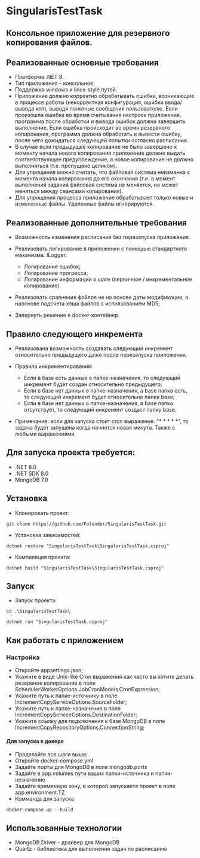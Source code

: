 # SingularisTestTask
## Консольное приложение для резервного копирования файлов.
## Реализованные основные требования
 - Платформа .NET 8.
 - Тип приложения – консольное.
 - Поддержка windows и linux-style путей.
 - Приложение должно корректно обрабатывать ошибки, возникающие в
процессе работы (некорректная конфигурация, ошибки ввода/вывода
итп), выводя понятные сообщения пользователю. Если произошла
ошибка во время считывания настроек приложения, программа после
обработки и вывода ошибок должна завершить выполнение. Если
ошибка происходит во время резервного копирования, программа
должна обработать и вывести ошибку, после чего дожидаться
следующей попытки согласно расписания.
 - В случае если предыдущее копирование не было завершено к моменту
начала нового копирования приложение должно выдать
соответствующее предупреждение, а новое копирование не должно
выполняться (т.е. пропущено целиком).
 - Для упрощения можно считать, что файловая система неизменна с
момента начала копирования до его окончания (т.е. в момент
выполнения задания файловая система не меняется, но может меняться
между сеансами копирования).
 - Для упрощения процесса приложение обрабатывает только новые и
измененные файлы. Удаленные файлы игнорируются.
## Реализованные дополнительные требования
 - Возможность изменения расписания без перезапуска приложения.
 - Реализовать логирование в приложении с помощью стандартного механизма. ILogger:

   - Логирование ошибок;
   - Логирование прогресса;
   - Логирование информации о шаге (первичное / инкрементальное копирование).
 - Реализовать сравнение файлов не на основе даты модификации, а наоснове подсчета хэша файлов с исползованием MD5;
 - Завернуть решение в docker-контейнер.
## Правило следующего инкремента
 - Реализована возможность создавать следующий инкремент относительно предыдущего даже после перезапуска приложения.
 - Правила инкрементирования:

   - Если в базе есть данные о папке-назначения, то следующий инкремент будет создан относительно предыдущего;
   - Если в базе нет данных о папке-назначения, а base папка есть, то следующий инкремент будет относительно папки base;
   - Если в базе нет данных о папке-назначения, а base папка отсутствует, то следующий инкремент создаст папку base.
 - Примечание: если для запуска стоит cron выражение: "* * * * *", то задача будет запущена когда начнется новая минута. Также с любыми выражениями.
## Для запуска проекта требуется:
- .NET 8.0
- .NET SDK 8.0
- MongoDB 7.0
## Установка
- Клонировать проект:
```
git clone https://github.com/Folonder/SingularisTestTask.git
```
- Установка зависимостей:
```
dotnet restore "SingularisTestTask\SingularisTestTask.csproj"
```
- Компиляция проекта:
```
dotnet build "SingularisTestTask\SingularisTestTask.csproj"
```
## Запуск
- Запуск проекта:
```
cd .\SingularisTestTask\
```
```
dotnet run "SingularisTestTask.csproj"
```
## Как работать с приложением
### Настройка
 - Откройте appsettings.json;
 - Укажите в виде Unix-like Cron выражения как часто вы хотите делать резервное копирование в поле SchedulerWorkerOptions.JobCronModels.CronExpression;
 - Укажите путь к папке-источнику в поле IncrementCopyServiceOptions.SourceFolder;
 - Укажите путь к папке-назначение в поле IncrementCopyServiceOptions.DestinationFolder;
 - Укажите ссылку для подключения к базе MongoDB в поле IncrementCopyRepositoryOptions.ConnectionString;
#### Для запуска в докере
 - Проделайте все шаги выше;
 - Откройте docker-compose.yml
 - Задайте порты для MongoDB в поле mongodb.ports
 - Задайте в app.volumes пути ваших папки-источника и папки-незначение
 - Задайте временную зону, в которой запускаете проект в поле app.environment.TZ
 - Комманда для запуска
```
docker-compose up --build
```

## Использованные технологии
- MongoDB.Driver - драйвер для MongoDB
- Quartz - библиотека для выполнения задач по расписанию
